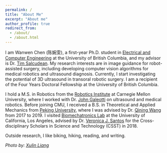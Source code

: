 ```yaml
---
permalink: /
title: "About Me"
excerpt: "About me"
author_profile: true
redirect_from: 
  - /about/
  - /about.html
---
```


I am Wanwen Chen (陈婉雯), a first-year Ph.D. student in [Electrical and Computer Engineering](https://ece.ubc.ca/) at the University of British Columbia, and my advisor is Dr. [Tim Salcudean](https://ece.ubc.ca/tim-salcudean/). My research interests are in image guidance for robot-assisted surgery, including developing computer vision algorithms for medical robotics and ultrasound diagnosis. Currently, I start investigating the potential of 3D ultrasound in transoral robotic surgery. I am a recipient of the Four Years Doctoral Fellowship at the University of British Columbia.

I hold a M.S. in Robotics from the [Robotics Institute](https://www.ri.cmu.edu/) at Carnegie Mellon University, where I worked with Dr. [John Galeotti](https://www.ri.cmu.edu/ri-faculty/john-galeotti/) on ultrasound and medical robotics. Before joining CMU, I received a B.S. in Theoretical and Applied Mechanics from [Peking University](http://english.pku.edu.cn/), where I was advised by Dr. [Qining Wang](http://www2.coe.pku.edu.cn/subpaget.asp?id=239) from 2017 to 2019. I visited [Biomechatronics Lab](https://uclabiomechatronics.wordpress.com/) at the University of California, Los Angeles, advised by Dr. [Veronica J. Santos](https://samueli.ucla.edu/people/veronica-santos/) for the Cross-disciplinary Scholars in Science and Technology (CSST) in 2018.

Outside research, I like biking, hiking, reading, and writing.

*Photo by: [Xulin Liang](https://www.linkedin.com/in/xulin-liang-2448bb1b1/?originalSubdomain=uk)*